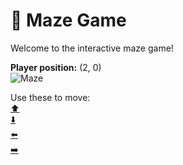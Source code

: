 # 🧩 Maze Game  
Welcome to the interactive maze game!

**Player position:** (2, 0)  
![Maze](https://recognize-instructor-criteria-other.trycloudflare.com/images/pos_2_0.png?t=1760506365868)

Use these to move:  
[⬆️](https://recognize-instructor-criteria-other.trycloudflare.com/move/2_0_w)  
[⬇️](https://recognize-instructor-criteria-other.trycloudflare.com/move/2_0_s)  
[⬅️](https://recognize-instructor-criteria-other.trycloudflare.com/move/2_0_a)  
[➡️](https://recognize-instructor-criteria-other.trycloudflare.com/move/2_0_d)
